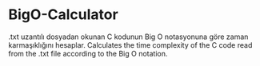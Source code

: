 # BigO-Calculator
.txt uzantılı dosyadan okunan C kodunun Big O notasyonuna göre zaman karmaşıklığını hesaplar.
Calculates the time complexity of the C code read from the .txt file according to the Big O notation.
